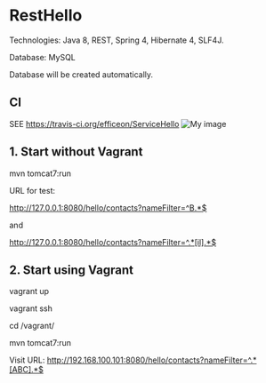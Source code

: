 # RestHello

Technologies: Java 8, REST, Spring 4, Hibernate 4, SLF4J.

Database: MySQL

Database will be created automatically.

## CI

SEE https://travis-ci.org/efficeon/ServiceHello ![My image](https://travis-ci.org/efficeon/ServiceHello.svg?branch=master)

## 1. Start without Vagrant

mvn tomcat7:run

URL for test:

http://127.0.0.1:8080/hello/contacts?nameFilter=^B.*$

and

http://127.0.0.1:8080/hello/contacts?nameFilter=^.*[il].*$

## 2. Start using Vagrant

vagrant up

vagrant ssh

cd /vagrant/

mvn tomcat7:run

Visit URL:
http://192.168.100.101:8080/hello/contacts?nameFilter=^.*[ABC].*$